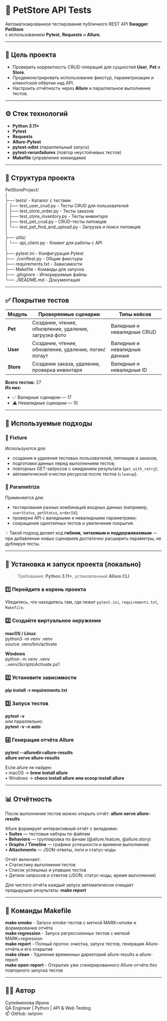 <h1 class="code-line" data-line-start=0 data-line-end=1 ><a id="_PetStore_API_Tests_0"></a>🧪 PetStore API Tests</h1>
<p class="has-line-data" data-line-start="2" data-line-end="4">Автоматизированное тестирование публичного REST API <strong>Swagger PetStore</strong><br>
с использованием <strong>Pytest</strong>, <strong>Requests</strong> и <strong>Allure</strong>.</p>
<hr>
<h2 class="code-line" data-line-start=7 data-line-end=8 ><a id="___7"></a>🎯 Цель проекта</h2>
<ul>
<li class="has-line-data" data-line-start="8" data-line-end="9">Проверить корректность CRUD-операций для сущностей <strong>User</strong>, <strong>Pet</strong> и <strong>Store</strong>.</li>
<li class="has-line-data" data-line-start="9" data-line-end="10">Продемонстрировать использование фикстур, параметризации и клиентской обёртки над API.</li>
<li class="has-line-data" data-line-start="10" data-line-end="12">Настроить отчётность через <strong>Allure</strong> и параллельное выполнение тестов.</li>
</ul>
<hr>
<h2 class="code-line" data-line-start=14 data-line-end=15 ><a id="___14"></a>⚙️ Стек технологий</h2>
<ul>
<li class="has-line-data" data-line-start="15" data-line-end="16"><strong>Python 3.11+</strong></li>
<li class="has-line-data" data-line-start="16" data-line-end="17"><strong>Pytest</strong></li>
<li class="has-line-data" data-line-start="17" data-line-end="18"><strong>Requests</strong></li>
<li class="has-line-data" data-line-start="18" data-line-end="19"><strong>Allure-Pytest</strong></li>
<li class="has-line-data" data-line-start="19" data-line-end="20"><strong>pytest-xdist</strong> (параллельный запуск)</li>
<li class="has-line-data" data-line-start="20" data-line-end="21"><strong>pytest-rerunfailures</strong> (повтор неустойчивых тестов)</li>
<li class="has-line-data" data-line-start="21" data-line-end="23"><strong>Makefile</strong> (управление командами)</li>
</ul>
<hr>
<h2 class="code-line" data-line-start=25 data-line-end=26 ><a id="___25"></a>📁 Структура проекта</h2>
<p class="has-line-data" data-line-start="26" data-line-end="44">PetStoreProject/<br>
│<br>
├── tests/                          - Каталог с тестами<br>
│   ├── test_user_crud.py           - Тесты CRUD для пользователей<br>
│   ├── test_store_order.py         - Тесты заказов<br>
│   ├── test_store_inventory.py     - Тесты инвентаря<br>
│   ├── test_pet_crud.py            - CRUD-тесты питомцев<br>
│   └── test_pet_find_and_upload.py - Загрузка и поиск питомцев<br>
│<br>
├── utils/<br>
│   └── api_client.py               - Клиент для работы с API<br>
│<br>
├── pytest.ini                      - Конфигурация Pytest<br>
├── ./conftest.py                     - Общие фикстуры<br>
├── requirements.txt                - Зависимости<br>
├── Makefile                        - Команды для запуска<br>
├── .gitignore                      - Игнорируемые файлы<br>
└── ./README.md                       - Документация</p>
<hr>
<h2 class="code-line" data-line-start=47 data-line-end=48 ><a id="___47"></a>✅ Покрытие тестов</h2>
<table class="table table-striped table-bordered">
<thead>
<tr>
<th>Модуль</th>
<th>Проверяемые сценарии</th>
<th>Типы кейсов</th>
</tr>
</thead>
<tbody>
<tr>
<td><strong>Pet</strong></td>
<td>Создание, чтение, обновление, удаление, загрузка фото</td>
<td>Валидные и невалидные CRUD</td>
</tr>
<tr>
<td><strong>User</strong></td>
<td>Создание, чтение, обновление, удаление, логин/логаут</td>
<td>Валидные и невалидные данные</td>
</tr>
<tr>
<td><strong>Store</strong></td>
<td>Создание заказа, удаление, проверка инвентаря</td>
<td>Валидные и невалидные ID</td>
</tr>
</tbody>
</table>
<p class="has-line-data" data-line-start="55" data-line-end="57"><strong>Всего тестов:</strong> 27<br>
<strong>Из них:</strong></p>
<ul>
<li class="has-line-data" data-line-start="57" data-line-end="58">✅ Валидные сценарии — 17</li>
<li class="has-line-data" data-line-start="58" data-line-end="60">⚠️ Невалидные сценарии — 10</li>
</ul>
<hr>
<h2 class="code-line" data-line-start=62 data-line-end=63 ><a id="___62"></a>🧩 Используемые подходы</h2>
<h3 class="code-line" data-line-start=64 data-line-end=65 ><a id="_Fixture_64"></a>🔹 Fixture</h3>
<p class="has-line-data" data-line-start="65" data-line-end="66">Используются для:</p>
<ul>
<li class="has-line-data" data-line-start="66" data-line-end="67">создания и удаления тестовых пользователей, питомцев и заказов;</li>
<li class="has-line-data" data-line-start="67" data-line-end="68">подготовки данных перед выполнением тестов;</li>
<li class="has-line-data" data-line-start="68" data-line-end="69">повторных GET-запросов с ожиданием результата (<code>get_with_retry</code>);</li>
<li class="has-line-data" data-line-start="69" data-line-end="71">автоматической очистки ресурсов после тестов (<code>cleanup</code>).</li>
</ul>
<h3 class="code-line" data-line-start=71 data-line-end=72 ><a id="_Parametrize_71"></a>🔹 Parametrize</h3>
<p class="has-line-data" data-line-start="72" data-line-end="73">Применяется для:</p>
<ul>
<li class="has-line-data" data-line-start="73" data-line-end="74">тестирования разных комбинаций входных данных (например, <code>userStatus</code>, <code>petStatus</code>, <code>orderId</code>);</li>
<li class="has-line-data" data-line-start="74" data-line-end="75">проверки API с валидными и невалидными параметрами;</li>
<li class="has-line-data" data-line-start="75" data-line-end="77">сокращения однотипных тестов и увеличения покрытия.</li>
</ul>
<p class="has-line-data" data-line-start="77" data-line-end="78">💡 Такой подход делает код <strong>гибким, читаемым и поддерживаемым</strong> — при добавлении новых сценариев достаточно расширить параметры, не дублируя тесты.</p>
<hr>
<h2 class="code-line" data-line-start=81 data-line-end=82 ><a id="______81"></a>🚀 Установка и запуск проекта (локально)</h2>
<blockquote>
<p class="has-line-data" data-line-start="83" data-line-end="84">Требования: <strong>Python 3.11+</strong>, установленный <strong>Allure CLI</strong></p>
</blockquote>
<h3 class="code-line" data-line-start=85 data-line-end=86 ><a id="1_____85"></a>1️⃣ Перейдите в корень проекта</h3>
<p class="has-line-data" data-line-start="86" data-line-end="87">Убедитесь, что находитесь там, где лежат <code>pytest.ini</code>, <code>requirements.txt</code>, <code>Makefile</code>.</p>
<h3 class="code-line" data-line-start=88 data-line-end=89 ><a id="2____88"></a>2️⃣ Создайте виртуальное окружение</h3>
<p class="has-line-data" data-line-start="89" data-line-end="92"><strong>macOS / Linux</strong><br>
python3 -m venv .venv<br>
source .venv/bin/activate</p>
<p class="has-line-data" data-line-start="93" data-line-end="96"><strong>Windows</strong><br>
python -m venv .venv<br>
..venv\Scripts\Activate.ps1</p>
<h3 class="code-line" data-line-start=97 data-line-end=98 ><a id="2___97"></a>2️⃣ Установите зависимости</h3>
<p class="has-line-data" data-line-start="98" data-line-end="99"><strong>pip install -r requirements.txt</strong></p>
<h3 class="code-line" data-line-start=100 data-line-end=101 ><a id="3___100"></a>3️⃣ Запуск тестов</h3>
<p class="has-line-data" data-line-start="101" data-line-end="104"><strong>pytest -v</strong><br>
или параллельно:<br>
<strong>pytest -v -n auto</strong></p>
<h3 class="code-line" data-line-start=105 data-line-end=106 ><a id="4___Allure_105"></a>4️⃣ Генерация отчёта Allure</h3>
<p class="has-line-data" data-line-start="106" data-line-end="108"><strong>pytest --alluredir=allure-results</strong><br>
<strong>allure serve allure-results</strong></p>
<p class="has-line-data" data-line-start="109" data-line-end="112">Если allure не найден:<br>
•   macOS → <strong>brew install allure</strong><br>
•   Windows → <strong>choco install allure или scoop install allure</strong></p>
<hr>
<h2 class="code-line" data-line-start=115 data-line-end=116 ><a id="__115"></a>📊 Отчётность</h2>
<p class="has-line-data" data-line-start="116" data-line-end="117">После выполнения тестов можно открыть отчёт: <strong>allure serve allure-results</strong></p>
<p class="has-line-data" data-line-start="118" data-line-end="123">Allure формирует интерактивный отчёт с вкладками:<br>
•   <strong>Suites</strong> — тестовые наборы по файлам<br>
•   <strong>Behaviors</strong> — группировка по фичам (@allure.feature, @allure.story)<br>
•   <strong>Graphs / Timeline</strong> — графики успешности и времени выполнения<br>
•   <strong>Attachments</strong> — JSON-ответы, логи и статус-коды</p>
<p class="has-line-data" data-line-start="124" data-line-end="128">Отчёт включает:<br>
•   Статистику выполнения тестов<br>
•   Список успешных и упавших тестов<br>
•   Детали запросов и ответов (JSON, статус-коды, время выполнения)</p>
<p class="has-line-data" data-line-start="129" data-line-end="130">Для чистого отчёта каждый запуск автоматически очищает предыдущие результаты: <strong>make report</strong></p>
<hr>
<h2 class="code-line" data-line-start=133 data-line-end=134 ><a id="__Makefile_133"></a>🧠 Команды Makefile</h2>
<p class="has-line-data" data-line-start="134" data-line-end="139"><strong>make smoke</strong>       - Запуск smoke-тестов с меткой MARK=smoke и формирование отчёта<br>
<strong>make regression</strong>  - Запуск регрессионных тестов с меткой MARK=regression<br>
<strong>make report</strong>      - Полный прогон: очистка, запуск тестов, генерация Allure-отчёта и его открытие<br>
<strong>make clean</strong>       - Удаление временных директорий allure-results и allure-report<br>
<strong>make open-report</strong> - Открытие уже сгенерированного Allure-отчёта без повторного запуска тестов</p>
<hr>
<h2 class="code-line" data-line-start=142 data-line-end=143 ><a id="__142"></a>👩‍💻 Автор</h2>
<p class="has-line-data" data-line-start="143" data-line-end="146">Сулейменова Ирина<br>
QA Engineer | Python | API &amp; Web Testing<br>
📫 GitHub: iwtzmn</p>

